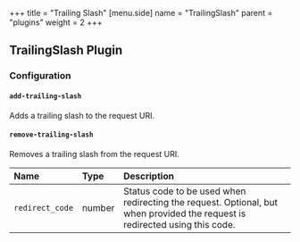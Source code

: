 +++
title = "Trailing Slash"
[menu.side]
  name = "TrailingSlash"
  parent = "plugins"
  weight = 2 
+++

## TrailingSlash Plugin

### Configuration

#### `add-trailing-slash`

Adds a trailing slash to the request URI.

#### `remove-trailing-slash`

Removes a trailing slash from the request URI.

Name | Type | Description
:--- | :--- | :----------
`redirect_code` | number | Status code to be used when redirecting the request. Optional, but when provided the request is redirected using this code.
